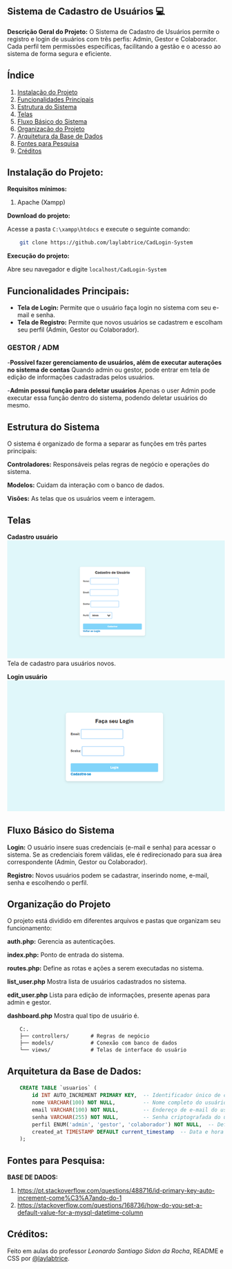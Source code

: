 ## Sistema de Cadastro de Usuários 💻

**Descrição Geral do Projeto:**
O Sistema de Cadastro de Usuários permite o registro e login de usuários com três perfis: Admin, Gestor e Colaborador. Cada perfil tem permissões específicas, facilitando a gestão e o acesso ao sistema de forma segura e eficiente.

## Índice
1. [Instalação do Projeto](#instalação-do-projeto)
2. [Funcionalidades Principais](#funcionalidades-principais)
3. [Estrutura do Sistema](#estrutura-do-sistema)
4. [Telas](#telas)
5. [Fluxo Básico do Sistema](#fluxo-básico-do-sistema)
6. [Organização do Projeto](#organização-do-projeto)
7. [Arquitetura da Base de Dados](#arquitetura-da-base-de-dados)
8. [Fontes para Pesquisa](#fontes-para-pesquisa)
9. [Créditos](#créditos)

## **Instalação do Projeto:**

**Requisitos mínimos:**
1. Apache (Xampp)

**Download do projeto:**

Acesse a pasta ```C:\xampp\htdocs``` e execute o seguinte comando:

``` bash
    git clone https://github.com/laylabtrice/CadLogin-System
```

**Execução do projeto:**

Abre seu navegador e digite ```localhost/CadLogin-System```

## **Funcionalidades Principais:**
- **Tela de Login:** Permite que o usuário faça login no sistema com seu e-mail e senha.
- **Tela de Registro:** Permite que novos usuários se cadastrem e escolham seu perfil (Admin, Gestor ou Colaborador).

### GESTOR / ADM
-**Possível fazer gerenciamento de usuários, além de executar auterações no sistema de contas**
Quando admin ou gestor, pode entrar em tela de edição de informações cadastradas pelos usuários.

-**Admin possui função para deletar usuários**
Apenas o user Admin pode executar essa função dentro do sistema, podendo deletar usuários do mesmo.

## **Estrutura do Sistema**

O sistema é organizado de forma a separar as funções em três partes principais:

**Controladores:** Responsáveis pelas regras de negócio e operações do sistema.

**Modelos:** Cuidam da interação com o banco de dados.

**Visões:** As telas que os usuários veem e interagem.

## **Telas**

**Cadastro usuário**
![Cad User](https://github.com/laylabtrice/CadLogin-System1/blob/master/img/cad.png)
Tela de cadastro para usuários novos.

**Login usuário**
![Login User](https://github.com/laylabtrice/CadLogin-System1/blob/master/img/login.png)


## **Fluxo Básico do Sistema**

**Login:** O usuário insere suas credenciais (e-mail e senha) para acessar o sistema. Se as credenciais forem válidas, ele é redirecionado para sua área correspondente (Admin, Gestor ou Colaborador).

**Registro:** Novos usuários podem se cadastrar, inserindo nome, e-mail, senha e escolhendo o perfil.

## **Organização do Projeto**

O projeto está dividido em diferentes arquivos e pastas que organizam seu funcionamento:

**auth.php:** Gerencia as autenticações.

**index.php:** Ponto de entrada do sistema.

**routes.php:** Define as rotas e ações a serem executadas no sistema.

**list_user.php** Mostra lista de usuários cadastrados no sistema.

**edit_user.php** Lista para edição de informações, presente apenas para admin e gestor.

**dashboard.php** Mostra qual tipo de usuário é.

```
    C:.
    ├── controllers/       # Regras de negócio
    ├── models/            # Conexão com banco de dados
    └── views/             # Telas de interface do usuário
```

## **Arquitetura da Base de Dados:**

``` sql 
    CREATE TABLE `usuarios` (
        id INT AUTO_INCREMENT PRIMARY KEY,  -- Identificador único de cada usuário, gerado automaticamente (chave primária).
        nome VARCHAR(100) NOT NULL,         -- Nome completo do usuário, campo obrigatório (máximo de 100 caracteres).
        email VARCHAR(100) NOT NULL,        -- Endereço de e-mail do usuário, também obrigatório (máximo de 100 caracteres).
        senha VARCHAR(255) NOT NULL,        -- Senha criptografada do usuário, campo obrigatório (máximo de 255 caracteres para suportar a encriptação).
        perfil ENUM('admin', 'gestor', 'colaborador') NOT NULL,  -- Define o perfil do usuário (admin, gestor ou colaborador), obrigatório.
        created_at TIMESTAMP DEFAULT current_timestamp  -- Data e hora de criação do registro, com valor padrão sendo o momento atual da criação.
    );
```

## **Fontes para Pesquisa:**

**BASE DE DADOS:**
1. https://pt.stackoverflow.com/questions/488716/id-primary-key-auto-increment-come%C3%A7ando-do-1
2. https://stackoverflow.com/questions/168736/how-do-you-set-a-default-value-for-a-mysql-datetime-column

## **Créditos:**

Feito em aulas do professor *Leonardo Santiago Sidon da Rocha*, README e CSS por [@laylabtrice](https://github.com/laylabtrice).